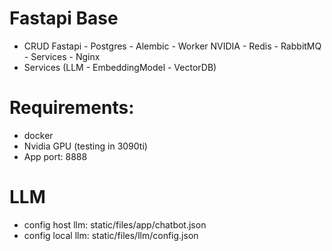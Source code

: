 # Fastapi Base
- CRUD Fastapi - Postgres - Alembic - Worker NVIDIA - Redis - RabbitMQ - Services - Nginx
- Services (LLM - EmbeddingModel - VectorDB)

# Requirements:
- docker 
- Nvidia GPU (testing in 3090ti)
- App port: 8888 


# LLM
- config host llm: static/files/app/chatbot.json
- config local llm: static/files/llm/config.json

